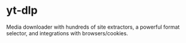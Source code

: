 # yt-dlp

Media downloader with hundreds of site extractors, a powerful format selector, and integrations with browsers/cookies.
